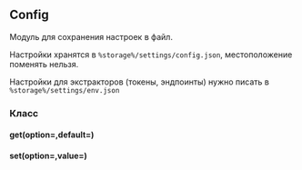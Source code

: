 ## Config

Модуль для сохранения настроек в файл.

Настройки хранятся в `%storage%/settings/config.json`, местоположение поменять нельзя.

Настройки для экстракторов (токены, эндпоинты) нужно писать в `%storage%/settings/env.json`

### Класс

#### get(option=,default=)

#### set(option=,value=)
